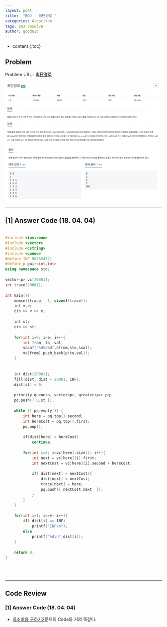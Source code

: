 ```yaml
---
layout: post
title:  "BOJ - 최단경로 "
categories: Algorithm
tags: BOJ reSolve
author: goodGid
---
```

* content
{:toc}


## Problem 
Problem URL : **[최단경로](https://www.acmicpc.net/problem/1753)**


![](/assets/img/algorithm/1753_1.png)
![](/assets/img/algorithm/1753_2.png)



---

## [1] Answer Code (18. 04. 04)


``` cpp

#include <iostream>
#include <vector>
#include <cstring>
#include <queue>
#define INF 987654321
#define p pair<int,int>
using namespace std;

vector<p> vc[20001];
int trace[20001];

int main(){
    memset(trace, -1, sizeof(trace));
    int v,e;
    cin >> v >> e;
    
    int st;
    cin >> st;
    
    for(int i=0; i<e; i++){
        int from, to, val;
        scanf("%d%d%d",&from,&to,&val);
        vc[from].push_back(p(to,val));
    }
    
    
    int dist[20001];
    fill(dist, dist + 20001, INF);
    dist[st] = 0;
    
    priority_queue<p, vector<p>, greater<p>> pq;
    pq.push({ 0,st });
    
    while (! pq.empty()) {
        int here = pq.top().second;
        int hereCost = pq.top().first;
        pq.pop();
        
        if(dist[here] < hereCost)
            continue;
        
        for(int i=0; i<vc[here].size(); i++){
            int next = vc[here][i].first;
            int nextCost = vc[here][i].second + hereCost;
            
            if( dist[next] > nextCost){
                dist[next] = nextCost;
                trace[next] = here;
                pq.push({ nextCost,next  });
            }
        }
    }
    
    for(int i=1; i<=v; i++){
        if( dist[i] == INF)
            printf("INF\n");
        else
            printf("%d\n",dist[i]);
    }
    
    return 0;
}





```


---

## Code Review

### [1] Answer Code (18. 04. 04)

* [최소비용 구하기2](https://www.acmicpc.net/problem/11779)문제의 Code와 거의 똑같다.